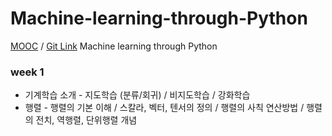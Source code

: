 # Machine-learning-through-Python

[MOOC](http://www.kmooc.kr/courses/course-v1:HGUk+HGU05+2021_T2/course/) / [Git Link](https://github.com/idebtor/KMOOC-ML)
Machine learning through Python

### week 1
+ 기계학습 소개 - 지도학습 (분류/회귀) / 비지도학습 / 강화학습
+ 행렬 - 행렬의 기본 이해 / 스칼라, 벡터, 텐서의 정의 / 행렬의 사칙 연산방법 / 행렬의 전치, 역행렬, 단위행렬 개념
